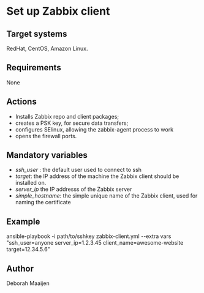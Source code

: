 # Set up Zabbix client

## Target systems
RedHat, CentOS, Amazon Linux.

## Requirements
None

## Actions
- Installs Zabbix repo and client packages;
- creates a PSK key, for secure data transfers;
- configures SElinux, allowing the zabbix-agent process to work
- opens the firewall ports.


## Mandatory variables
- _ssh\_user_ : the default user used to connect to ssh
- _target_: the IP address of the machine the Zabbix client should be installed on.
- _server\_ip_ the IP addresss of the Zabbix server 
- _simple\_hostname_:  the simple unique name of the Zabbix client, used for naming the certificate

## Example
ansible-playbook -i path/to/sshkey zabbix-client.yml  --extra vars "ssh\_user=anyone server\_ip=1.2.3.45 client\_name=awesome-website target=12.34.5.6"

## Author
Deborah Maaijen